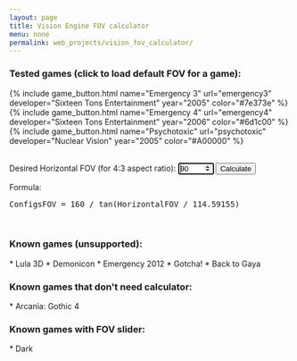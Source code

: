 ```yaml
---
layout: page
title: Vision Engine FOV calculator
menu: none
permalink: web_projects/vision_fov_calculator/
---
```

<link rel="stylesheet" href="{{ base }}/css/game-grid.css">
<h3>Tested games (click to load default FOV for a game):</h3>

<div class="gametable-container">
{% include game_button.html name="Emergency 3" url="emergency3" developer="Sixteen Tons Entertainment" year="2005" color="#7e373e" %}
{% include game_button.html name="Emergency 4" url="emergency4" developer="Sixteen Tons Entertainment" year="2006" color="#6d1c00" %}
{% include game_button.html name="Psychotoxic" url="psychotoxic" developer="Nuclear Vision" year="2005" color="#A00000" %}
</div><br>

Desired Horizontal FOV (for 4:3 aspect ratio): <input type="number" id="desiredFOV" min="10" max="351" value="90" autofocus /> <button onclick="calculateFOV()">Calculate</button>

<p id="results"></p>
<script>
function calculateFOV() {
	var f_desiredFOV = parseFloat(document.getElementById("desiredFOV").value);
	var f_Result = 160 / Math.tan(f_desiredFOV/ 114.59155);
    document.getElementById("results").innerHTML = "<b>Your FOV config value is:</b> <u>" + f_Result + "</u>";
}

function getValuesFromLocationHash() {
    var hsh = location.hash;
	
	if(hsh != "")
	{
		hsh = hsh.toLowerCase().substring(1);	
		loadDefaultValue(hsh);
	}
}

function loadDefaultValue(game)
{
	var tField = document.getElementById("desiredFOV");

	switch(game)
	{
		case "emergency3":
			tField.value = 33;
			break;
		case "emergency4":
			tField.value = 49;
			break;
		case "psychotoxic":
			tField.value = 75;
			break;
		default:
			tField.value = 90;
			break;
	}
	
	calculateFOV();
}

getValuesFromLocationHash();
calculateFOV();
</script>

Formula:
<pre>ConfigsFOV = 160 / tan(HorizontalFOV / 114.59155)</pre>

<br/>
<h3>Known games (unsupported):</h3>
* Lula 3D
* Demonicon
* Emergency 2012
* Gotcha!
* Back to Gaya

<h3>Known games that don't need calculator:</h3>
* Arcania: Gothic 4

<h3>Known games with FOV slider:</h3>
* Dark